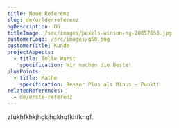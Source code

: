 ```yaml
---
title: Neue Referenz
slug: de/urlderreferenz
ogDescription: OG
titleImage: /src/images/pexels-winson-ng-20057853.jpg
customerLogo: /src/images/g50.png
customerTitle: Kunde
projectAspects:
  - title: Tolle Wurst
    specification: Wir machen die Beste!
plusPoints:
  - title: Mathe
    specification: Besser Plus als Minus – Punkt!
relatedReferences:
  - de/erste-referenz
---
```

zfukhfkhkjhgkjhgkhgfkhfkhgf.
